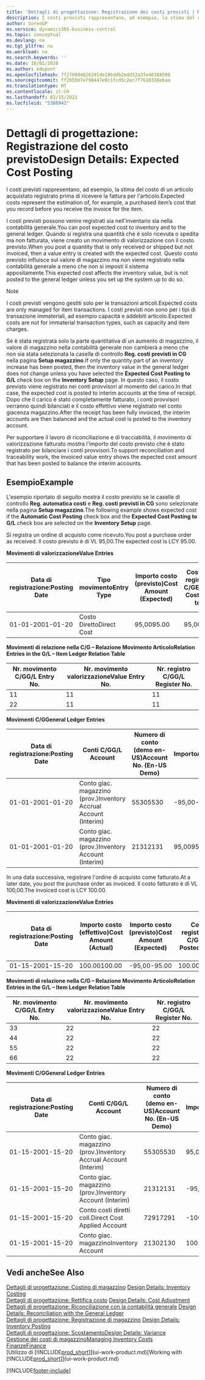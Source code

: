 ```yaml
---
title: 'Dettagli di progettazione: Registrazione dei costi previsti | Microsoft Docs'
description: I costi previsti rappresentano, ad esempio, la stima del costo di un articolo acquistato registrato prima di ricevere la fattura per l'articolo.
author: SorenGP
ms.service: dynamics365-business-central
ms.topic: conceptual
ms.devlang: na
ms.tgt_pltfrm: na
ms.workload: na
ms.search.keywords: ''
ms.date: 10/01/2020
ms.author: edupont
ms.openlocfilehash: 7f270804826291de186ddb2edd32a3fe40388500
ms.sourcegitcommit: ff2b55b7e790447e0c1fcd5c2ec7f7610338ebaa
ms.translationtype: HT
ms.contentlocale: it-CH
ms.lasthandoff: 02/15/2021
ms.locfileid: "5386942"
---
```

# <a name="design-details-expected-cost-posting"></a><span data-ttu-id="6e08b-103">Dettagli di progettazione: Registrazione del costo previsto</span><span class="sxs-lookup"><span data-stu-id="6e08b-103">Design Details: Expected Cost Posting</span></span>
<span data-ttu-id="6e08b-104">I costi previsti rappresentano, ad esempio, la stima del costo di un articolo acquistato registrato prima di ricevere la fattura per l'articolo.</span><span class="sxs-lookup"><span data-stu-id="6e08b-104">Expected costs represent the estimation of, for example, a purchased item’s cost that you record before you receive the invoice for the item.</span></span>  

 <span data-ttu-id="6e08b-105">I costi previsti possono venire registrati sia nell'inventario sia nella contabilità generale.</span><span class="sxs-lookup"><span data-stu-id="6e08b-105">You can post expected cost to inventory and to the general ledger.</span></span> <span data-ttu-id="6e08b-106">Quando si registra una quantità che è solo ricevuta o spedita ma non fatturata, viene creato un movimento di valorizzazione con il costo previsto.</span><span class="sxs-lookup"><span data-stu-id="6e08b-106">When you post a quantity that is only received or shipped but not invoiced, then a value entry is created with the expected cost.</span></span> <span data-ttu-id="6e08b-107">Questo costo previsto influisce sul valore di magazzino ma non viene registrato nella contabilità generale a meno che non si imposti il sistema appositamente.</span><span class="sxs-lookup"><span data-stu-id="6e08b-107">This expected cost affects the inventory value, but is not posted to the general ledger unless you set up the system up to do so.</span></span>  

> [!NOTE]  
>  <span data-ttu-id="6e08b-108">I costi previsti vengono gestiti solo per le transazioni articoli.</span><span class="sxs-lookup"><span data-stu-id="6e08b-108">Expected costs are only managed for item transactions.</span></span> <span data-ttu-id="6e08b-109">I costi previsti non sono per i tipi di transazione immateriali, ad esempio capacità e addebiti articolo.</span><span class="sxs-lookup"><span data-stu-id="6e08b-109">Expected costs are not for immaterial transaction types, such as capacity and item charges.</span></span>  

 <span data-ttu-id="6e08b-110">Se è stata registrata solo la parte quantitativa di un aumento di magazzino, il valore di magazzino nella contabilità generale non cambierà a meno che non sia stata selezionata la casella di controllo **Reg. costi previsti in CG** nella pagina **Setup magazzino**.</span><span class="sxs-lookup"><span data-stu-id="6e08b-110">If only the quantity part of an inventory increase has been posted, then the inventory value in the general ledger does not change unless you have selected the **Expected Cost Posting to G/L** check box on the **Inventory Setup** page.</span></span> <span data-ttu-id="6e08b-111">In questo caso, il costo previsto viene registrato nei conti provvisori al momento del carico.</span><span class="sxs-lookup"><span data-stu-id="6e08b-111">In that case, the expected cost is posted to interim accounts at the time of receipt.</span></span> <span data-ttu-id="6e08b-112">Dopo che il carico è stato completamente fatturato, i conti provvisori verranno quindi bilanciati e il costo effettivo viene registrato nel conto giacenza magazzino.</span><span class="sxs-lookup"><span data-stu-id="6e08b-112">After the receipt has been fully invoiced, the interim accounts are then balanced and the actual cost is posted to the inventory account.</span></span>  

 <span data-ttu-id="6e08b-113">Per supportare il lavoro di riconciliazione e di tracciabilità, il movimento di valorizzazione fatturato mostra l'importo del costo previsto che è stato registrato per bilanciare i conti provvisori.</span><span class="sxs-lookup"><span data-stu-id="6e08b-113">To support reconciliation and traceability work, the invoiced value entry shows the expected cost amount that has been posted to balance the interim accounts.</span></span>  

## <a name="example"></a><span data-ttu-id="6e08b-114">Esempio</span><span class="sxs-lookup"><span data-stu-id="6e08b-114">Example</span></span>  
 <span data-ttu-id="6e08b-115">L'esempio riportato di seguito mostra il costo previsto se le caselle di controllo **Reg. automatica costi** e **Reg. costi previsti in CG** sono selezionate nella pagina **Setup magazzino**.</span><span class="sxs-lookup"><span data-stu-id="6e08b-115">The following example shows expected cost if the **Automatic Cost Posting** check box and the **Expected Cost Posting to G/L** check box are selected on the **Inventory Setup** page.</span></span>  

 <span data-ttu-id="6e08b-116">Si registra un ordine di acquisto come ricevuto.</span><span class="sxs-lookup"><span data-stu-id="6e08b-116">You post a purchase order as received.</span></span> <span data-ttu-id="6e08b-117">Il costo previsto è di VL 95,00.</span><span class="sxs-lookup"><span data-stu-id="6e08b-117">The expected cost is LCY 95.00.</span></span>  

 <span data-ttu-id="6e08b-118">**Movimenti di valorizzazione**</span><span class="sxs-lookup"><span data-stu-id="6e08b-118">**Value Entries**</span></span>  

|<span data-ttu-id="6e08b-119">Data di registrazione:</span><span class="sxs-lookup"><span data-stu-id="6e08b-119">Posting Date</span></span>|<span data-ttu-id="6e08b-120">Tipo movimento</span><span class="sxs-lookup"><span data-stu-id="6e08b-120">Entry Type</span></span>|<span data-ttu-id="6e08b-121">Importo costo (previsto)</span><span class="sxs-lookup"><span data-stu-id="6e08b-121">Cost Amount (Expected)</span></span>|<span data-ttu-id="6e08b-122">Costo prev. registrato in C/G</span><span class="sxs-lookup"><span data-stu-id="6e08b-122">Expected Cost Posted to G/L</span></span>|<span data-ttu-id="6e08b-123">Costo previsto</span><span class="sxs-lookup"><span data-stu-id="6e08b-123">Expected Cost</span></span>|<span data-ttu-id="6e08b-124">Nr. movimento cont. articolo</span><span class="sxs-lookup"><span data-stu-id="6e08b-124">Item Ledger Entry No.</span></span>|<span data-ttu-id="6e08b-125">Nr. movimento</span><span class="sxs-lookup"><span data-stu-id="6e08b-125">Entry No.</span></span>|  
|------------------|----------------|------------------------------|----------------------------------|-------------------|---------------------------|---------------|  
|<span data-ttu-id="6e08b-126">01-01-20</span><span class="sxs-lookup"><span data-stu-id="6e08b-126">01-01-20</span></span>|<span data-ttu-id="6e08b-127">Costo Diretto</span><span class="sxs-lookup"><span data-stu-id="6e08b-127">Direct Cost</span></span>|<span data-ttu-id="6e08b-128">95,00</span><span class="sxs-lookup"><span data-stu-id="6e08b-128">95.00</span></span>|<span data-ttu-id="6e08b-129">95,00</span><span class="sxs-lookup"><span data-stu-id="6e08b-129">95.00</span></span>|<span data-ttu-id="6e08b-130">Sì</span><span class="sxs-lookup"><span data-stu-id="6e08b-130">Yes</span></span>|<span data-ttu-id="6e08b-131">1</span><span class="sxs-lookup"><span data-stu-id="6e08b-131">1</span></span>|<span data-ttu-id="6e08b-132">1</span><span class="sxs-lookup"><span data-stu-id="6e08b-132">1</span></span>|  

 <span data-ttu-id="6e08b-133">**Movimenti di relazione nella C/G – Relazione Movimento Articolo**</span><span class="sxs-lookup"><span data-stu-id="6e08b-133">**Relation Entries in the G/L – Item Ledger Relation Table**</span></span>  

|<span data-ttu-id="6e08b-134">Nr. movimento C/G</span><span class="sxs-lookup"><span data-stu-id="6e08b-134">G/L Entry No.</span></span>|<span data-ttu-id="6e08b-135">Nr. movimento valorizzazione</span><span class="sxs-lookup"><span data-stu-id="6e08b-135">Value Entry No.</span></span>|<span data-ttu-id="6e08b-136">Nr. registro C/G</span><span class="sxs-lookup"><span data-stu-id="6e08b-136">G/L Register No.</span></span>|  
|--------------------|---------------------|-----------------------|  
|<span data-ttu-id="6e08b-137">1</span><span class="sxs-lookup"><span data-stu-id="6e08b-137">1</span></span>|<span data-ttu-id="6e08b-138">1</span><span class="sxs-lookup"><span data-stu-id="6e08b-138">1</span></span>|<span data-ttu-id="6e08b-139">1</span><span class="sxs-lookup"><span data-stu-id="6e08b-139">1</span></span>|  
|<span data-ttu-id="6e08b-140">2</span><span class="sxs-lookup"><span data-stu-id="6e08b-140">2</span></span>|<span data-ttu-id="6e08b-141">1</span><span class="sxs-lookup"><span data-stu-id="6e08b-141">1</span></span>|<span data-ttu-id="6e08b-142">1</span><span class="sxs-lookup"><span data-stu-id="6e08b-142">1</span></span>|  

 <span data-ttu-id="6e08b-143">**Movimenti C/G**</span><span class="sxs-lookup"><span data-stu-id="6e08b-143">**General Ledger Entries**</span></span>  

|<span data-ttu-id="6e08b-144">Data di registrazione:</span><span class="sxs-lookup"><span data-stu-id="6e08b-144">Posting Date</span></span>|<span data-ttu-id="6e08b-145">Conti C/G</span><span class="sxs-lookup"><span data-stu-id="6e08b-145">G/L Account</span></span>|<span data-ttu-id="6e08b-146">Numero di conto (demo en-US)</span><span class="sxs-lookup"><span data-stu-id="6e08b-146">Account No. (En-US Demo)</span></span>|<span data-ttu-id="6e08b-147">Importo</span><span class="sxs-lookup"><span data-stu-id="6e08b-147">Amount</span></span>|<span data-ttu-id="6e08b-148">Nr. movimento</span><span class="sxs-lookup"><span data-stu-id="6e08b-148">Entry No.</span></span>|  
|------------------|------------------|---------------------------------|------------|---------------|  
|<span data-ttu-id="6e08b-149">01-01-20</span><span class="sxs-lookup"><span data-stu-id="6e08b-149">01-01-20</span></span>|<span data-ttu-id="6e08b-150">Conto giac. magazzino (prov.)</span><span class="sxs-lookup"><span data-stu-id="6e08b-150">Inventory Accrual Account (Interim)</span></span>|<span data-ttu-id="6e08b-151">5530</span><span class="sxs-lookup"><span data-stu-id="6e08b-151">5530</span></span>|<span data-ttu-id="6e08b-152">-95,00</span><span class="sxs-lookup"><span data-stu-id="6e08b-152">-95.00</span></span>|<span data-ttu-id="6e08b-153">2</span><span class="sxs-lookup"><span data-stu-id="6e08b-153">2</span></span>|  
|<span data-ttu-id="6e08b-154">01-01-20</span><span class="sxs-lookup"><span data-stu-id="6e08b-154">01-01-20</span></span>|<span data-ttu-id="6e08b-155">Conto giac. magazzino (prov.)</span><span class="sxs-lookup"><span data-stu-id="6e08b-155">Inventory Account (Interim)</span></span>|<span data-ttu-id="6e08b-156">2131</span><span class="sxs-lookup"><span data-stu-id="6e08b-156">2131</span></span>|<span data-ttu-id="6e08b-157">95,00</span><span class="sxs-lookup"><span data-stu-id="6e08b-157">95.00</span></span>|<span data-ttu-id="6e08b-158">1</span><span class="sxs-lookup"><span data-stu-id="6e08b-158">1</span></span>|  

 <span data-ttu-id="6e08b-159">In una data successiva, registrare l'ordine di acquisto come fatturato.</span><span class="sxs-lookup"><span data-stu-id="6e08b-159">At a later date, you post the purchase order as invoiced.</span></span> <span data-ttu-id="6e08b-160">Il costo fatturato è di VL 100,00.</span><span class="sxs-lookup"><span data-stu-id="6e08b-160">The invoiced cost is LCY 100.00.</span></span>  

 <span data-ttu-id="6e08b-161">**Movimenti di valorizzazione**</span><span class="sxs-lookup"><span data-stu-id="6e08b-161">**Value Entries**</span></span>  

|<span data-ttu-id="6e08b-162">Data di registrazione:</span><span class="sxs-lookup"><span data-stu-id="6e08b-162">Posting Date</span></span>|<span data-ttu-id="6e08b-163">Importo costo (effettivo)</span><span class="sxs-lookup"><span data-stu-id="6e08b-163">Cost Amount (Actual)</span></span>|<span data-ttu-id="6e08b-164">Importo costo (previsto)</span><span class="sxs-lookup"><span data-stu-id="6e08b-164">Cost Amount (Expected)</span></span>|<span data-ttu-id="6e08b-165">Costo registrato in C/G</span><span class="sxs-lookup"><span data-stu-id="6e08b-165">Cost Posted to G/L</span></span>|<span data-ttu-id="6e08b-166">Costo previsto</span><span class="sxs-lookup"><span data-stu-id="6e08b-166">Expected Cost</span></span>|<span data-ttu-id="6e08b-167">Nr. movimento cont. articolo</span><span class="sxs-lookup"><span data-stu-id="6e08b-167">Item Ledger Entry No.</span></span>|<span data-ttu-id="6e08b-168">Nr. movimento</span><span class="sxs-lookup"><span data-stu-id="6e08b-168">Entry No.</span></span>|  
|------------------|----------------------------|------------------------------|-------------------------|-------------------|---------------------------|---------------|  
|<span data-ttu-id="6e08b-169">01-15-20</span><span class="sxs-lookup"><span data-stu-id="6e08b-169">01-15-20</span></span>|<span data-ttu-id="6e08b-170">100.00</span><span class="sxs-lookup"><span data-stu-id="6e08b-170">100.00</span></span>|<span data-ttu-id="6e08b-171">-95,00</span><span class="sxs-lookup"><span data-stu-id="6e08b-171">-95.00</span></span>|<span data-ttu-id="6e08b-172">100.00</span><span class="sxs-lookup"><span data-stu-id="6e08b-172">100.00</span></span>|<span data-ttu-id="6e08b-173">No</span><span class="sxs-lookup"><span data-stu-id="6e08b-173">No</span></span>|<span data-ttu-id="6e08b-174">1</span><span class="sxs-lookup"><span data-stu-id="6e08b-174">1</span></span>|<span data-ttu-id="6e08b-175">2</span><span class="sxs-lookup"><span data-stu-id="6e08b-175">2</span></span>|  

 <span data-ttu-id="6e08b-176">**Movimenti di relazione nella C/G – Relazione Movimento Articolo**</span><span class="sxs-lookup"><span data-stu-id="6e08b-176">**Relation Entries in the G/L – Item Ledger Relation Table**</span></span>  

|<span data-ttu-id="6e08b-177">Nr. movimento C/G</span><span class="sxs-lookup"><span data-stu-id="6e08b-177">G/L Entry No.</span></span>|<span data-ttu-id="6e08b-178">Nr. movimento valorizzazione</span><span class="sxs-lookup"><span data-stu-id="6e08b-178">Value Entry No.</span></span>|<span data-ttu-id="6e08b-179">Nr. registro C/G</span><span class="sxs-lookup"><span data-stu-id="6e08b-179">G/L Register No.</span></span>|  
|--------------------|---------------------|-----------------------|  
|<span data-ttu-id="6e08b-180">3</span><span class="sxs-lookup"><span data-stu-id="6e08b-180">3</span></span>|<span data-ttu-id="6e08b-181">2</span><span class="sxs-lookup"><span data-stu-id="6e08b-181">2</span></span>|<span data-ttu-id="6e08b-182">2</span><span class="sxs-lookup"><span data-stu-id="6e08b-182">2</span></span>|  
|<span data-ttu-id="6e08b-183">4</span><span class="sxs-lookup"><span data-stu-id="6e08b-183">4</span></span>|<span data-ttu-id="6e08b-184">2</span><span class="sxs-lookup"><span data-stu-id="6e08b-184">2</span></span>|<span data-ttu-id="6e08b-185">2</span><span class="sxs-lookup"><span data-stu-id="6e08b-185">2</span></span>|  
|<span data-ttu-id="6e08b-186">5</span><span class="sxs-lookup"><span data-stu-id="6e08b-186">5</span></span>|<span data-ttu-id="6e08b-187">2</span><span class="sxs-lookup"><span data-stu-id="6e08b-187">2</span></span>|<span data-ttu-id="6e08b-188">2</span><span class="sxs-lookup"><span data-stu-id="6e08b-188">2</span></span>|  
|<span data-ttu-id="6e08b-189">6</span><span class="sxs-lookup"><span data-stu-id="6e08b-189">6</span></span>|<span data-ttu-id="6e08b-190">2</span><span class="sxs-lookup"><span data-stu-id="6e08b-190">2</span></span>|<span data-ttu-id="6e08b-191">2</span><span class="sxs-lookup"><span data-stu-id="6e08b-191">2</span></span>|  

 <span data-ttu-id="6e08b-192">**Movimenti C/G**</span><span class="sxs-lookup"><span data-stu-id="6e08b-192">**General Ledger Entries**</span></span>  

|<span data-ttu-id="6e08b-193">Data di registrazione:</span><span class="sxs-lookup"><span data-stu-id="6e08b-193">Posting Date</span></span>|<span data-ttu-id="6e08b-194">Conti C/G</span><span class="sxs-lookup"><span data-stu-id="6e08b-194">G/L Account</span></span>|<span data-ttu-id="6e08b-195">Numero di conto (demo en-US)</span><span class="sxs-lookup"><span data-stu-id="6e08b-195">Account No. (En-US Demo)</span></span>|<span data-ttu-id="6e08b-196">Importo</span><span class="sxs-lookup"><span data-stu-id="6e08b-196">Amount</span></span>|<span data-ttu-id="6e08b-197">Nr. movimento</span><span class="sxs-lookup"><span data-stu-id="6e08b-197">Entry No.</span></span>|  
|------------------|------------------|---------------------------------|------------|---------------|  
|<span data-ttu-id="6e08b-198">01-15-20</span><span class="sxs-lookup"><span data-stu-id="6e08b-198">01-15-20</span></span>|<span data-ttu-id="6e08b-199">Conto giac. magazzino (prov.)</span><span class="sxs-lookup"><span data-stu-id="6e08b-199">Inventory Accrual Account (Interim)</span></span>|<span data-ttu-id="6e08b-200">5530</span><span class="sxs-lookup"><span data-stu-id="6e08b-200">5530</span></span>|<span data-ttu-id="6e08b-201">95,00</span><span class="sxs-lookup"><span data-stu-id="6e08b-201">95.00</span></span>|<span data-ttu-id="6e08b-202">4</span><span class="sxs-lookup"><span data-stu-id="6e08b-202">4</span></span>|  
|<span data-ttu-id="6e08b-203">01-15-20</span><span class="sxs-lookup"><span data-stu-id="6e08b-203">01-15-20</span></span>|<span data-ttu-id="6e08b-204">Conto giac. magazzino (prov.)</span><span class="sxs-lookup"><span data-stu-id="6e08b-204">Inventory Account (Interim)</span></span>|<span data-ttu-id="6e08b-205">2131</span><span class="sxs-lookup"><span data-stu-id="6e08b-205">2131</span></span>|<span data-ttu-id="6e08b-206">-95,00</span><span class="sxs-lookup"><span data-stu-id="6e08b-206">-95.00</span></span>|<span data-ttu-id="6e08b-207">3</span><span class="sxs-lookup"><span data-stu-id="6e08b-207">3</span></span>|  
|<span data-ttu-id="6e08b-208">01-15-20</span><span class="sxs-lookup"><span data-stu-id="6e08b-208">01-15-20</span></span>|<span data-ttu-id="6e08b-209">Conto costi diretti coll.</span><span class="sxs-lookup"><span data-stu-id="6e08b-209">Direct Cost Applied Account</span></span>|<span data-ttu-id="6e08b-210">7291</span><span class="sxs-lookup"><span data-stu-id="6e08b-210">7291</span></span>|<span data-ttu-id="6e08b-211">-100</span><span class="sxs-lookup"><span data-stu-id="6e08b-211">-100</span></span>|<span data-ttu-id="6e08b-212">6</span><span class="sxs-lookup"><span data-stu-id="6e08b-212">6</span></span>|  
|<span data-ttu-id="6e08b-213">01-15-20</span><span class="sxs-lookup"><span data-stu-id="6e08b-213">01-15-20</span></span>|<span data-ttu-id="6e08b-214">Conto giac. magazzino</span><span class="sxs-lookup"><span data-stu-id="6e08b-214">Inventory Account</span></span>|<span data-ttu-id="6e08b-215">2130</span><span class="sxs-lookup"><span data-stu-id="6e08b-215">2130</span></span>|<span data-ttu-id="6e08b-216">100</span><span class="sxs-lookup"><span data-stu-id="6e08b-216">100</span></span>|<span data-ttu-id="6e08b-217">5</span><span class="sxs-lookup"><span data-stu-id="6e08b-217">5</span></span>|  

## <a name="see-also"></a><span data-ttu-id="6e08b-218">Vedi anche</span><span class="sxs-lookup"><span data-stu-id="6e08b-218">See Also</span></span>
 <span data-ttu-id="6e08b-219">[Dettagli di progettazione: Costing di magazzino](design-details-inventory-costing.md) </span><span class="sxs-lookup"><span data-stu-id="6e08b-219">[Design Details: Inventory Costing](design-details-inventory-costing.md) </span></span>  
 <span data-ttu-id="6e08b-220">[Dettagli di progettazione: Rettifica costo](design-details-cost-adjustment.md) </span><span class="sxs-lookup"><span data-stu-id="6e08b-220">[Design Details: Cost Adjustment](design-details-cost-adjustment.md) </span></span>  
 <span data-ttu-id="6e08b-221">[Dettagli di progettazione: Riconciliazione con la contabilità generale](design-details-reconciliation-with-the-general-ledger.md) </span><span class="sxs-lookup"><span data-stu-id="6e08b-221">[Design Details: Reconciliation with the General Ledger](design-details-reconciliation-with-the-general-ledger.md) </span></span>  
 <span data-ttu-id="6e08b-222">[Dettagli di progettazione: Registrazione di magazzino](design-details-inventory-posting.md) </span><span class="sxs-lookup"><span data-stu-id="6e08b-222">[Design Details: Inventory Posting](design-details-inventory-posting.md) </span></span>  
 [<span data-ttu-id="6e08b-223">Dettagli di progettazione: Scostamento</span><span class="sxs-lookup"><span data-stu-id="6e08b-223">Design Details: Variance</span></span>](design-details-variance.md)  
 [<span data-ttu-id="6e08b-224">Gestione dei costi di magazzino</span><span class="sxs-lookup"><span data-stu-id="6e08b-224">Managing Inventory Costs</span></span>](finance-manage-inventory-costs.md)  
 [<span data-ttu-id="6e08b-225">Finanze</span><span class="sxs-lookup"><span data-stu-id="6e08b-225">Finance</span></span>](finance.md)  
 <span data-ttu-id="6e08b-226">[Utilizzo di [!INCLUDE[prod_short](includes/prod_short.md)]](ui-work-product.md)</span><span class="sxs-lookup"><span data-stu-id="6e08b-226">[Working with [!INCLUDE[prod_short](includes/prod_short.md)]](ui-work-product.md)</span></span>


[!INCLUDE[footer-include](includes/footer-banner.md)]